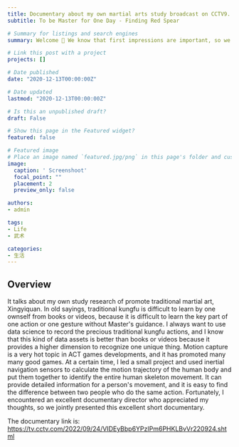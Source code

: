 ```yaml
---
title: Documentary about my own martial arts study broadcast on CCTV9. 
subtitle: To be Master for One Day - Finding Red Spear

# Summary for listings and search engines
summary: Welcome 👋 We know that first impressions are important, so we've populated your new site with some initial content to help you get familiar with everything in no time.

# Link this post with a project
projects: []

# Date published
date: "2020-12-13T00:00:00Z"

# Date updated
lastmod: "2020-12-13T00:00:00Z"

# Is this an unpublished draft?
draft: False

# Show this page in the Featured widget?
featured: false

# Featured image
# Place an image named `featured.jpg/png` in this page's folder and customize its options here.
image:
  caption: ' Screenshoot'
  focal_point: ""
  placement: 2
  preview_only: false

authors:
- admin

tags:
- Life
- 武术

categories:
- 生活
---
```


## Overview

It talks about my own study research of promote traditional martial art, Xingyiquan. In old sayings, traditional kungfu is difficult to learn by one ownself from books or videos, because it is difficult to learn the key part of one action or one gesture without Master's guidance. I always want to use data science to record the precious traditional kungfu actions, and I know that this kind of data assets is better than books or videos because it provides a higher dimension to recognize one unique thing. Motion capture is a very hot topic in ACT games developments, and it has promoted many many good games. At a certain time, I led a small project and used inertial navigation sensors to calculate the motion trajectory of the human body and put them together to identify the entire human skeleton movement. It can provide detailed information for a person's movement, and it is easy to find the difference between two people who do the same action. Fortunately, I encountered an excellent documentary director who appreciated my thoughts, so we jointly presented this excellent short documentary.


The documentary link is: https://tv.cctv.com/2022/09/24/VIDEyBbp6YPzIPm6PHKLBvVr220924.shtml

<!-- {{< video src="Video_Finding.mp4" controls="yes" >}} -->
